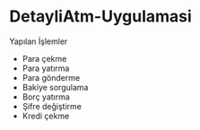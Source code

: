 # DetayliAtm-Uygulamasi

Yapılan İşlemler
- Para çekme
- Para yatırma
- Para gönderme
- Bakiye sorgulama
- Borç yatırma
- Şifre değiştirme
- Kredi çekme
